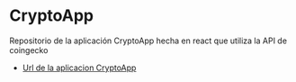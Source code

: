 # CryptoApp

Repositorio de la aplicación CryptoApp hecha en react que utiliza la API de coingecko

- [Url de la aplicacion CryptoApp](https://Axe10rellana.github.io/cryptoapp/cryptoapp)
